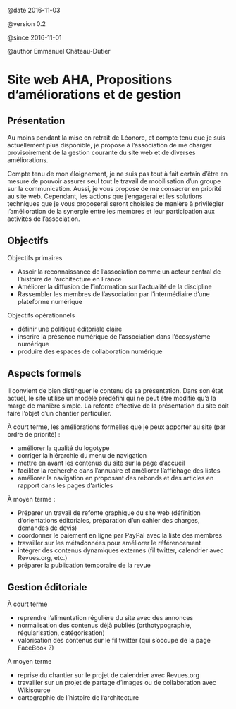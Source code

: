 @date 2016-11-03

@version 0.2

@since 2016-11-01

@author Emmanuel Château-Dutier

# Site web AHA, Propositions d’améliorations et de gestion

## Présentation

Au moins pendant la mise en retrait de Léonore, et compte tenu que je suis actuellement plus disponible, je propose à l’association de me charger provisoirement de la gestion courante du site web et de diverses améliorations.

Compte tenu de mon éloignement, je ne suis pas tout à fait certain d’être en mesure de pouvoir assurer seul tout le travail de mobilisation d’un groupe sur la communication. Aussi, je vous propose de me consacrer en priorité au site web. Cependant, les actions que j’engagerai et les solutions techniques que je vous proposerai seront choisies de manière à privilégier l’amélioration de la synergie entre les membres et leur participation aux activités de l’association.

## Objectifs

Objectifs primaires

- Assoir la reconnaissance de l’association comme un acteur central de l’histoire de l’architecture en France
- Améliorer la diffusion de l’information sur l’actualité de la discipline
- Rassembler les membres de l’association par l’intermédiaire d’une plateforme numérique

Objectifs opérationnels

- définir une politique éditoriale claire
- inscrire la présence numérique de l’association dans l’écosystème numérique
- produire des espaces de collaboration numérique

## Aspects formels

Il convient de bien distinguer le contenu de sa présentation. Dans son état actuel, le site utilise un modèle prédéfini qui ne peut être modifié qu’à la marge de manière simple. La refonte effective de la présentation du site doit faire l’objet d’un chantier particulier.

À court terme, les améliorations formelles que je peux apporter au site (par ordre de priorité) :

- améliorer la qualité du logotype
- corriger la hiérarchie du menu de navigation
- mettre en avant les contenus du site sur la page d’accueil
- faciliter la recherche dans l’annuaire et améliorer l’affichage des listes
- améliorer la navigation en proposant des rebonds et des articles en rapport dans les pages d’articles

À moyen terme : 

- Préparer un travail de refonte graphique du site web (définition d’orientations éditoriales, préparation d’un cahier des charges, demandes de devis)
- coordonner le paiement en ligne par PayPal avec la liste des membres
- travailler sur les métadonnées pour améliorer le référencement
- intégrer des contenus dynamiques externes (fil twitter, calendrier avec Revues.org, etc.)
- préparer la publication temporaire de la revue

## Gestion éditoriale

À court terme

- reprendre l’alimentation régulière du site avec des annonces
- normalisation des contenus déjà publiés (orthotypographie, régularisation, catégorisation)
- valorisation des contenus sur le fil twitter (qui s’occupe de la page FaceBook ?)

À moyen terme

- reprise du chantier sur le projet de calendrier avec Revues.org
- travailler sur un projet de partage d’images ou de collaboration avec Wikisource
- cartographie de l’histoire de l’architecture

